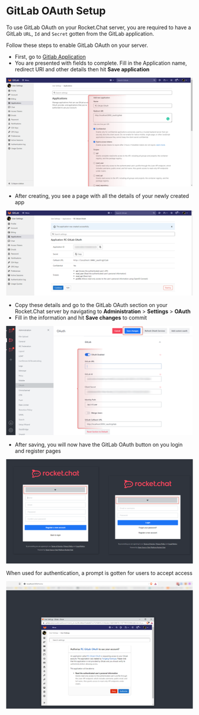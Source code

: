 # GitLab OAuth Setup

To use GitLab OAuth on your Rocket.Chat server, you are required to have a GitLab `URL`, `Id` and `Secret` gotten from the GitLab application.

Follow these steps to enable GitLab OAuth on your server.

* First, go to [Gitlab Application](https://gitlab.com/-/profile/applications)
* You are presented with fields to complete. Fill in the Application name, redirect URI and other details then hit **Save application**

![](<../../../../../.gitbook/assets/image (661) (1) (1).png>)

* After creating, you see a page with all the details of your newly created app

![](<../../../../../.gitbook/assets/image (681) (1) (1) (1).png>)

* Copy these details and go to the GitLab OAuth section on your Rocket.Chat server by navigating to **Administration** > **Settings** > **OAuth**
* Fill in the information and hit **Save changes** to commit

![](<../../../../../.gitbook/assets/image (670) (1) (1) (1).png>)

* After saving, you will now have the GitLab OAuth button on you login and register pages

![](<../../../../../.gitbook/assets/image (641) (1) (1) (1).png>)

When used for authentication, a prompt is gotten for users to accept access

![](<../../../../../.gitbook/assets/image (686) (1) (1) (1) (2).png>)

